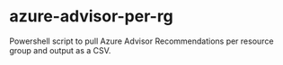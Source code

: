 # azure-advisor-per-rg
Powershell script to pull Azure Advisor Recommendations per resource group and output as a CSV.

